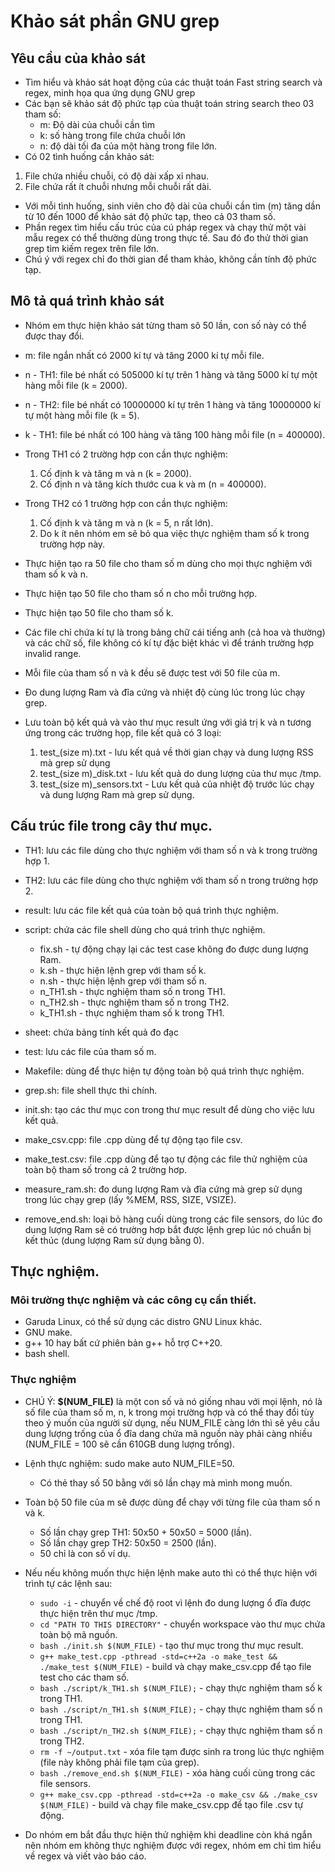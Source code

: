 # Khảo sát phần GNU grep

## Yêu cầu của khảo sát
- Tìm hiểu và khảo sát hoạt động của các thuật toán Fast  string search và regex, minh họa qua ứng dụng GNU grep
- Các bạn sẽ khảo sát độ phức tạp của thuật toán string search theo 03 tham số:
  - m: Độ dài của chuỗi cần tìm
  - k: số hàng trong file chứa chuỗi lớn
  - n: độ dài tối đa của một hàng trong file lớn.
 - Có 02 tình huống cần khảo sát:
1. File chứa nhiều chuỗi, có độ dài xấp xỉ nhau.
2. File chứa rất ít chuỗi nhưng mỗi chuỗi rất dài.
 - Với mỗi tình huống, sinh viên cho độ dài của chuỗi cần tìm (m) tăng dần từ 10 đến 1000 để khảo sát độ phức tạp, theo cả 03 tham số.
- Phần regex tìm hiểu cấu trúc của cú pháp regex và chạy thử một vài mẫu regex có thể thường dùng trong thực tế. Sau đó đo thử thời gian grep tìm kiếm regex trên file lớn.
- Chú ý với regex chỉ đo thời gian để tham khảo, không cần tính độ phức tạp.

## Mô tả quá trình khảo sát
- Nhóm em thực hiện khảo sát từng tham sô 50 lần, con số này có thể được thay đổi.
- m: file ngắn nhất có 2000 kí tự và tăng 2000 kí tự mỗi file.
- n - TH1: file bé nhất có 505000 kí tự trên 1 hàng và tăng 5000 kí tự một hàng mỗi file (k = 2000).
- n - TH2: file bé nhất có 10000000 kí tự trên 1 hàng và tăng 10000000 kí tự một hàng mỗi file (k = 5).
- k - TH1: file bé nhất có 100 hàng và tăng 100 hàng mỗi file (n = 400000).

- Trong TH1 có 2 trường hợp con cần thực nghiệm:
  1. Cố định k và tăng m và n (k = 2000).
  2. Cố định n và tăng kích thước cua k và m (n = 400000).
- Trong TH2 có 1 trường hợp con cần thực nghiệm:
  1. Cố định k và tăng m và n (k = 5, n rất lớn).
  2. Do k ít nên nhóm em sẽ bỏ qua việc thực nghiệm tham số k trong trường hợp này.

- Thực hiện tạo ra 50 file cho tham số m dùng cho mọi thực nghiệm với tham số k và n.
- Thực hiện tạo 50 file cho tham số n cho mỗi trường hợp.
- Thực hiện tạo 50 file cho tham số k.
- Các file chỉ chứa kí tự là trong bảng chữ cái tiếng anh (cả hoa và thường) và các chữ số, file không có kí tự đặc biệt khác vì để tránh trường hợp invalid range.
- Mỗi file của tham số n và k đều sẽ được test với 50 file của m.
- Đo dung lượng Ram và đĩa cứng và nhiệt độ cùng lúc trong lúc chạy grep.
- Lưu toàn bộ kết quả và vào thư mục result ứng với giá trị k và n tương ứng trong các trường họp, file kết quả có 3 loại:
  1. test_(size m).txt - lưu kết quả về thời gian chạy và dung lượng RSS mà grep sử dụng
  2. test_(size m)_disk.txt - lưu kết quả do dung lượng của thư mục /tmp.
  3. test_(size m)_sensors.txt - Lưu kết quả của nhiệt độ trước lúc chạy và dung lượng Ram mà grep sử dụng.

## Cấu trúc file trong cây thư mục.
- TH1: lưu các file dùng cho thực nghiệm với tham số n và k trong trường hợp 1.
- TH2: lưu các file dùng cho thực nghiệm với tham số n trong trường hợp 2.
- result: lưu các file kết quả của toàn bộ quá trình thực nghiệm.
- script: chứa các file shell dùng cho quá trình thực nghiệm.
  - fix.sh - tự động chạy lại các test case không đo được dung lượng Ram.
  - k.sh - thực hiện lệnh grep với tham số k.
  - n.sh - thực hiện lệnh grep với tham số n.
  - n_TH1.sh - thực nghiệm tham số n trong TH1.
  - n_TH2.sh - thực nghiệm tham số n trong TH2.
  - k_TH1.sh - thực nghiệm tham số k trong TH1.

- sheet: chứa bảng tính kết quả đo đạc
- test: lưu các file của tham số m.
- Makefile: dùng để thực hiện tự động toàn bộ quá trình thực nghiệm.
- grep.sh: file shell thực thi chính.
- init.sh: tạo các thư mục con trong thư mục result để dùng cho việc lưu kết quả.
- make_csv.cpp: file .cpp dùng để tự động tạo file csv.
- make_test.csv: file .cpp dùng để tạo tự động các file thử nghiệm của toàn bộ tham số trong cả 2 trường hơp.
- measure_ram.sh: đo dung lượng Ram và đĩa cứng mà grep sử dụng trong lúc chạy grep (lấy %MEM, RSS, SIZE, VSIZE).
- remove_end.sh: loại bỏ hàng cuối dùng trong các file sensors, do lúc đo dung lượng Ram sẽ có trường hơp bắt được lệnh grep lúc nó chuẩn bị kết thúc (dung lượng Ram sử dụng bằng 0).

## Thực nghiệm.
### Môi trường thực nghiệm và các công cụ cần thiết.
- Garuda Linux, có thể sử dụng các distro GNU Linux khác.
- GNU make.
- g++ 10 hay bất cứ phiên bản g++ hỗ trợ C++20.
- bash shell.

### Thực nghiệm
- CHÚ Ý: **$(NUM_FILE)** là một con số và nó giống nhau với mọi lệnh, nó là số file của tham số m, n, k trong mọi trường hợp và có thể thay đổi tùy theo ý muốn của người sử dụng, nếu NUM_FILE càng lớn thì sẽ yêu cầu dung lượng trống của ổ đĩa dang chứa mã nguồn này phải càng nhiều (NUM_FILE = 100 sẽ cần 610GB dung lượng trống).

- Lệnh thực nghiệm: sudo make auto NUM_FILE=50.
  - Có thẻ thay số 50 bằng với sô lần chạy mà mình mong muốn.
- Toàn bộ 50 file của m sẽ được dùng để chạy với từng file của tham số n và k.
  - Số lần chạy grep TH1: 50x50 + 50x50 = 5000 (lần).
  - Số lần chạy grep TH2: 50x50 = 2500 (lần).
  - 50 chỉ là con số ví dụ.

- Nếu nếu không muốn thực hiện lệnh make auto thì có thể thực hiện với trình tự các lệnh sau:
  - ``sudo -i`` - chuyển về chế độ root vì lệnh đo dung lượng ổ đĩa được thực hiện trên thư mục /tmp.
  - ``cd "PATH TO THIS DIRECTORY"`` - chuyển workspace vào thư mục chứa toàn bộ mã nguồn.
  - ``bash ./init.sh $(NUM_FILE)`` - tạo thư mục trong thư mục result.
  - ``g++ make_test.cpp -pthread -std=c++2a -o make_test && ./make_test $(NUM_FILE)`` - build và chạy make_csv.cpp để tạo file test cho các tham số.
  - ``bash ./script/k_TH1.sh $(NUM_FILE);`` - chạy thực nghiệm tham số k trong TH1.
  - ``bash ./script/n_TH1.sh $(NUM_FILE);`` - chạy thực nghiệm tham số n trong TH1.
  - ``bash ./script/n_TH2.sh $(NUM_FILE);`` - chạy thực nghiệm tham số n trong TH2.
  - ``rm -f ~/output.txt`` - xóa file tạm được sinh ra trong lúc thực nghiệm (file này không phải file tạm của grep).
  - ``bash ./remove_end.sh $(NUM_FILE)`` - xóa hàng cuối cùng trong các file sensors.
  - ``g++ make_csv.cpp -pthread -std=c++2a -o make_csv && ./make_csv $(NUM_FILE)`` - build và chạy file make_csv.cpp để tạo file .csv tự động.
- Do nhóm em bắt đầu thực hiện thử nghiệm khi deadline còn khá ngắn nên nhóm em không thực nghiệm được với regex, nhóm em chỉ tìm hiểu về regex và viết vào báo cáo.
